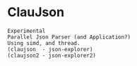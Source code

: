 # ClauJson
    Experimental
    Parallel Json Parser (and Application?)
    Using simd, and thread.
    (claujson  - json-explorer)
    (claujson2 - json-explorer2)
